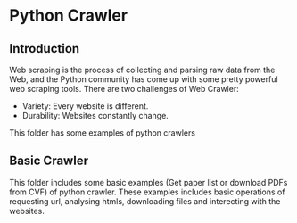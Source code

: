 # Python Crawler
## Introduction
Web scraping is the process of collecting and parsing raw data from the Web, and the Python community has come up with some pretty powerful web scraping tools. There are two challenges of Web Crawler:
* Variety: Every website is different.
* Durability: Websites constantly change.

This folder has some examples of python crawlers

## Basic Crawler
This folder includes some basic examples (Get paper list or download PDFs from CVF) of python crawler. These examples includes basic operations of requesting url, analysing htmls, downloading files and interecting with the websites.

